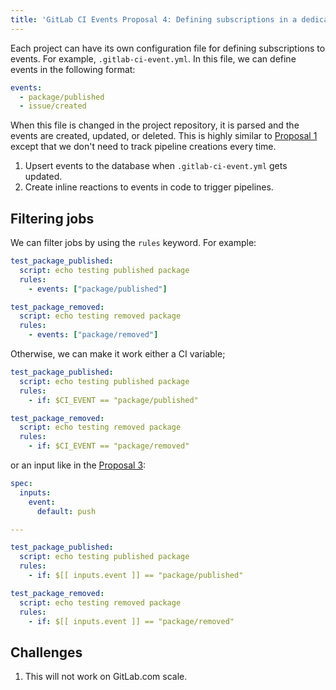 ```yaml
---
title: 'GitLab CI Events Proposal 4: Defining subscriptions in a dedicated configuration file'
---
```


Each project can have its own configuration file for defining subscriptions to
events. For example, `.gitlab-ci-event.yml`. In this file, we can define events
in the following format:

```yaml
events:
  - package/published
  - issue/created
```

When this file is changed in the project repository, it is parsed and the
events are created, updated, or deleted. This is highly similar to
[Proposal 1](proposal-1-using-the-gitlab-ci-file.md) except that we don't need
to track pipeline creations every time.

1. Upsert events to the database when `.gitlab-ci-event.yml` gets updated.
1. Create inline reactions to events in code to trigger pipelines.

## Filtering jobs

We can filter jobs by using the `rules` keyword. For example:

```yaml
test_package_published:
  script: echo testing published package
  rules:
    - events: ["package/published"]

test_package_removed:
  script: echo testing removed package
  rules:
    - events: ["package/removed"]
```

Otherwise, we can make it work either a CI variable;

```yaml
test_package_published:
  script: echo testing published package
  rules:
    - if: $CI_EVENT == "package/published"

test_package_removed:
  script: echo testing removed package
  rules:
    - if: $CI_EVENT == "package/removed"
```

or an input like in the [Proposal 3](proposal-3-using-the-gitlab-ci-events-folder.md):

```yaml
spec:
  inputs:
    event:
      default: push

---

test_package_published:
  script: echo testing published package
  rules:
    - if: $[[ inputs.event ]] == "package/published"

test_package_removed:
  script: echo testing removed package
  rules:
    - if: $[[ inputs.event ]] == "package/removed"
```

## Challenges

1. This will not work on GitLab.com scale.
